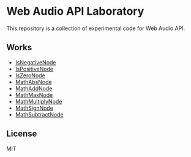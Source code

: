 # Web Audio API Laboratory

This repository is a collection of experimental code for Web Audio API.

## Works

  - [IsNegativeNode](IsNegativeNode)
  - [IsPositiveNode](IsPositiveNode)
  - [IsZeroNode](IsZeroNode)
  - [MathAbsNode](MathAbsNode)
  - [MathAddNode](MathAddNode)
  - [MathMaxNode](MathMaxNode)
  - [MathMultiplyNode](MathMultiplyNode)
  - [MathSignNode](MathSignNode)
  - [MathSubtractNode](MathSubtractNode)

## License
MIT
